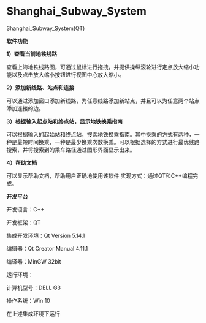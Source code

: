 # Shanghai_Subway_System

Shanghai_Subway_System(QT)

**软件功能**

**1）查看当前地铁线路**

查看上海地铁线路图，可通过鼠标进行拖拽，并提供操纵滚轮进行定点放大缩小功能以及点击放大缩小按钮进行视图中心放大缩小。

**2）添加新线路、站点和连接**

可以通过添加窗口添加新线路，为任意线路添加新站点，并且可以为任意两个站点添加连接的边。

**3）根据输入起点站和终点站，显示地铁换乘指南**

可以根据输入的起始站和终点站，搜索地铁换乘指南。其中换乘的方式有两种，一种是最短时间换乘，一种是最少换乘次数换乘。可以根据选择的方式进行最优线路搜索，并将搜索到的乘车路径通过图形界面显示出来。

**4）帮助文档**

可以显示帮助文档，帮助用户正确地使用该软件
实现方式：通过QT和C++编程完成。

**开发平台**


开发语言：C++

开发框架：QT

集成开发环境：Qt Version 5.14.1

编辑器：Qt Creator Manual 4.11.1

编译器：MinGW 32bit

运行环境：

计算机型号：DELL G3

操作系统：Win 10

在上述集成环境下运行
